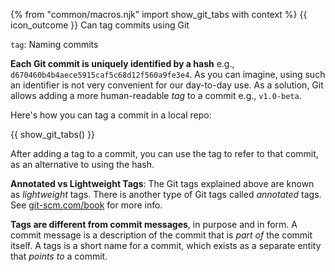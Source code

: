 {% from "common/macros.njk" import show_git_tabs with context %}
<span id="outcomes">{{ icon_outcome }} Can tag commits using Git</span>

<span id="title">`tag`: Naming commits</span>

<div id="body">

**Each Git commit is uniquely identified by a hash** e.g., `d670460b4b4aece5915caf5c68d12f560a9fe3e4`. As you can imagine, using such an identifier is not very convenient for our day-to-day use. As a solution, Git allows adding a more human-readable _tag_ to a commit e.g., `v1.0-beta`.

Here's how you can tag a commit in a local repo:

{{ show_git_tabs() }}

After adding a tag to a commit, you can use the tag to refer to that commit, as an alternative to using the hash.

<box type="info" seamless>

**Annotated vs Lightweight Tags**: The Git tags explained above are known as _lightweight_ tags. There is another type of Git tags called _annotated_ tags. See [git-scm.com/book](https://git-scm.com/book/en/v2/Git-Basics-Tagging) for more info.
</box>
<box type="warning" seamless>

**Tags are different from commit messages**, in purpose and in form. A commit message is a description of the commit that is _part of_ the commit itself. A tags is a short name for a commit, which exists as a separate entity that _points to_ a commit.
</box>
</div>

<div id="extras">
</div>
